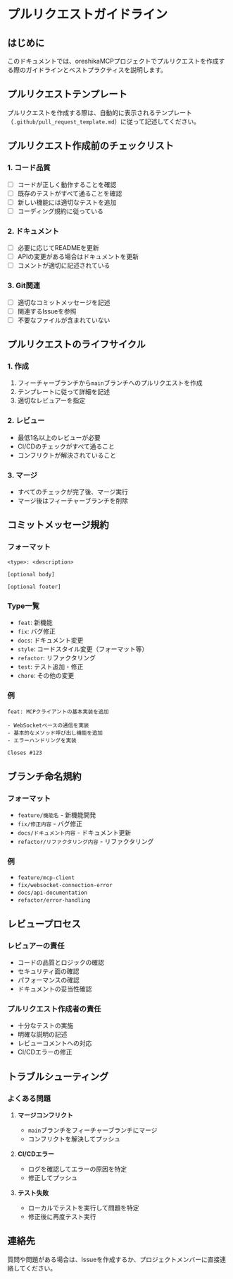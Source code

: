# プルリクエストガイドライン

## はじめに
このドキュメントでは、oreshikaMCPプロジェクトでプルリクエストを作成する際のガイドラインとベストプラクティスを説明します。

## プルリクエストテンプレート
プルリクエストを作成する際は、自動的に表示されるテンプレート（`.github/pull_request_template.md`）に従って記述してください。

## プルリクエスト作成前のチェックリスト

### 1. コード品質
- [ ] コードが正しく動作することを確認
- [ ] 既存のテストがすべて通ることを確認
- [ ] 新しい機能には適切なテストを追加
- [ ] コーディング規約に従っている

### 2. ドキュメント
- [ ] 必要に応じてREADMEを更新
- [ ] APIの変更がある場合はドキュメントを更新
- [ ] コメントが適切に記述されている

### 3. Git関連
- [ ] 適切なコミットメッセージを記述
- [ ] 関連するIssueを参照
- [ ] 不要なファイルが含まれていない

## プルリクエストのライフサイクル

### 1. 作成
1. フィーチャーブランチから`main`ブランチへのプルリクエストを作成
2. テンプレートに従って詳細を記述
3. 適切なレビュアーを指定

### 2. レビュー
- 最低1名以上のレビューが必要
- CI/CDのチェックがすべて通ること
- コンフリクトが解決されていること

### 3. マージ
- すべてのチェックが完了後、マージ実行
- マージ後はフィーチャーブランチを削除

## コミットメッセージ規約

### フォーマット
```
<type>: <description>

[optional body]

[optional footer]
```

### Type一覧
- `feat`: 新機能
- `fix`: バグ修正
- `docs`: ドキュメント変更
- `style`: コードスタイル変更（フォーマット等）
- `refactor`: リファクタリング
- `test`: テスト追加・修正
- `chore`: その他の変更

### 例
```
feat: MCPクライアントの基本実装を追加

- WebSocketベースの通信を実装
- 基本的なメソッド呼び出し機能を追加
- エラーハンドリングを実装

Closes #123
```

## ブランチ命名規約

### フォーマット
- `feature/機能名` - 新機能開発
- `fix/修正内容` - バグ修正
- `docs/ドキュメント内容` - ドキュメント更新
- `refactor/リファクタリング内容` - リファクタリング

### 例
- `feature/mcp-client`
- `fix/websocket-connection-error`
- `docs/api-documentation`
- `refactor/error-handling`

## レビュープロセス

### レビュアーの責任
- コードの品質とロジックの確認
- セキュリティ面の確認
- パフォーマンスの確認
- ドキュメントの妥当性確認

### プルリクエスト作成者の責任
- 十分なテストの実施
- 明確な説明の記述
- レビューコメントへの対応
- CI/CDエラーの修正

## トラブルシューティング

### よくある問題
1. **マージコンフリクト**
   - `main`ブランチをフィーチャーブランチにマージ
   - コンフリクトを解決してプッシュ

2. **CI/CDエラー**
   - ログを確認してエラーの原因を特定
   - 修正してプッシュ

3. **テスト失敗**
   - ローカルでテストを実行して問題を特定
   - 修正後に再度テスト実行

## 連絡先
質問や問題がある場合は、Issueを作成するか、プロジェクトメンバーに直接連絡してください。
